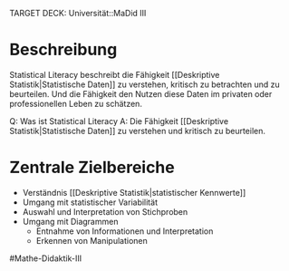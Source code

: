 TARGET DECK: Universität::MaDid III

# Beschreibung
Statistical Literacy beschreibt die Fähigkeit [[Deskriptive Statistik|Statistische Daten]] zu verstehen, kritisch zu betrachten und zu beurteilen. Und die Fähigkeit den Nutzen diese Daten im privaten oder professionellen Leben zu schätzen.

Q: Was ist Statistical Literacy
A: Die Fähigkeit [[Deskriptive Statistik|Statistische Daten]] zu verstehen und kritisch zu beurteilen.
<!--ID: 1645260974752-->


# Zentrale Zielbereiche
- Verständnis [[Deskriptive Statistik|statistischer Kennwerte]]
- Umgang mit statistischer Variabilität
- Auswahl und Interpretation von Stichproben
- Umgang mit Diagrammen
	- Entnahme von Informationen und Interpretation
	- Erkennen von Manipulationen



#Mathe-Didaktik-III 


